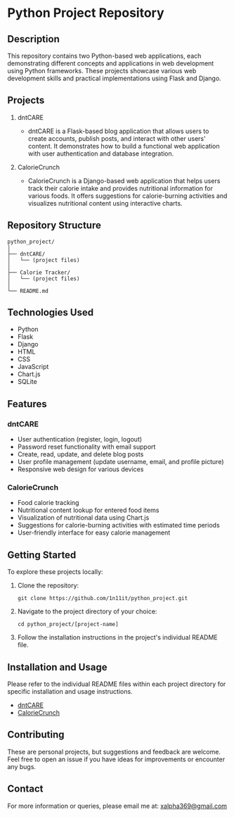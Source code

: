 # Python Project Repository

## Description
This repository contains two Python-based web applications, each demonstrating different concepts and applications in web development using Python frameworks. These projects showcase various web development skills and practical implementations using Flask and Django.

## Projects

1. dntCARE
   - dntCARE is a Flask-based blog application that allows users to create accounts, publish posts, and interact with other users' content. It demonstrates how to build a functional web application with user authentication and database integration.

2. CalorieCrunch
   - CalorieCrunch is a Django-based web application that helps users track their calorie intake and provides nutritional information for various foods. It offers suggestions for calorie-burning activities and visualizes nutritional content using interactive charts.

## Repository Structure
```
python_project/
│
├── dntCARE/
│   └── (project files)
│
├── Calorie Tracker/
│   └── (project files)
│
└── README.md
```

## Technologies Used
- Python
- Flask
- Django
- HTML
- CSS
- JavaScript
- Chart.js
- SQLite

## Features
### dntCARE
- User authentication (register, login, logout)
- Password reset functionality with email support
- Create, read, update, and delete blog posts
- User profile management (update username, email, and profile picture)
- Responsive web design for various devices

### CalorieCrunch
- Food calorie tracking
- Nutritional content lookup for entered food items
- Visualization of nutritional data using Chart.js
- Suggestions for calorie-burning activities with estimated time periods
- User-friendly interface for easy calorie management

## Getting Started
To explore these projects locally:

1. Clone the repository:
   ```
   git clone https://github.com/1n11it/python_project.git
   ```
2. Navigate to the project directory of your choice:
   ```
   cd python_project/[project-name]
   ```
3. Follow the installation instructions in the project's individual README file.

## Installation and Usage
Please refer to the individual README files within each project directory for specific installation and usage instructions.

- [dntCARE](./dntCARE/README.md)
- [CalorieCrunch](./Calorie%20Tracker/README.md)

## Contributing
These are personal projects, but suggestions and feedback are welcome. Feel free to open an issue if you have ideas for improvements or encounter any bugs.

## Contact
For more information or queries, please email me at: [xalpha369@gmail.com](mailto:xalpha369@gmail.com)
